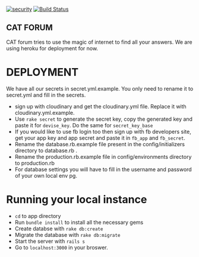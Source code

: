 [![security](https://hakiri.io/github/sonalkr132/cat-forum/github_master.svg)](https://hakiri.io/github/sonalkr132/cat-forum/github_master)
[![Build Status](https://travis-ci.org/sonalkr132/cat-forum.svg?branch=github_master)](https://travis-ci.org/sonalkr132/cat-forum)

## CAT FORUM
CAT forum tries to use the magic of internet to find all your answers. We are using heroku for deployment for now.

# DEPLOYMENT

We have all our secrets in secret.yml.example. You only need to rename it to secret.yml and fill in the secrets.

* sign up with cloudinary and get the cloudinary.yml file. Replace it with cloudinary.yml.example.
* Use `rake secret` to generate the secret key, copy the generated key and paste it for `devise_key`. Do the same for `secret_key_base`
* If you would like to use fb login too then sign up with fb developers site, get your app key and app secret and paste it in `fb_app` and `fb_secret`.
* Rename the database.rb.example file present in the config/initializers directory to database.rb . 
* Rename the production.rb.example file in config/environments directory to production.rb
* For database settings you will have to fill in the username and password of your own local env pg.

# Running your local instance

* `cd` to app directory
* Run `bundle install` to install all the necessary gems
* Create databse with `rake db:create`
* Migrate the database with `rake db:migrate`
* Start the server with `rails s`
* Go to `localhost:3000` in your broswer.

